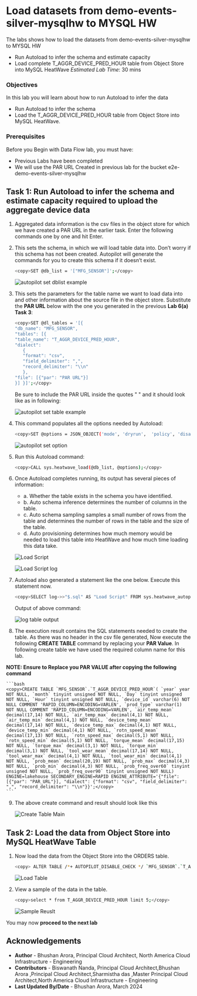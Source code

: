 
# Load datasets from demo-events-silver-mysqlhw to MYSQL HW

The labs shows how to load the datasets from demo-events-silver-mysqlhw to MYSQL HW
- Run Autoload to infer the schema and estimate capacity
- Load complete T\_AGGR\_DEVICE\_PRED\_HOUR table from Object Store into MySQL HeatWave
*Estimated Lab Time*: 30 mins

### Objectives

In this lab you will learn about how to run Autoload to infer the data 


- Run Autoload to infer the schema 
- Load the T\_AGGR\_DEVICE\_PRED\_HOUR table from Object Store into MySQL HeatWave.



### Prerequisites

Before you Begin with Data Flow lab, you must have:

* Previous Labs have been completed
* We will use the PAR URL Created in previous lab for the bucket e2e-demo-events-silver-mysqlhw

## Task 1: Run Autoload to infer the schema and estimate capacity required to upload the aggregate device data 

1. Aggregated data information is the csv files in the object store for which we have created a PAR URL in the earlier task. Enter the following commands one by one and hit Enter.

2. This sets the schema, in which we will load table data into. Don’t worry if this schema has not been created. Autopilot will generate the commands for you to create this schema if it doesn’t exist.
    ```bash
    <copy>SET @db_list = '["MFG_SENSOR"]';</copy>
    ```
    ![autopilot set dblist example](./images/set-db-list.png "autopilot set dblist example")


3. This sets the parameters for the table name we want to load data into and other information about the source file in the object store. Substitute the **PAR URL** below with the one you generated in the previous **Lab 6(a) Task 3**:
    ```bash
    <copy>SET @dl_tables = '[{
    "db_name": "MFG_SENSOR",
    "tables": [{
    "table_name": "T_AGGR_DEVICE_PRED_HOUR",
    "dialect": 
       {
       "format": "csv",
       "field_delimiter": ",",
       "record_delimiter": "\\n"
       },
    "file": [{"par": "PAR URL"}]
    }] }]';</copy>
    ```
    Be sure to include the PAR URL inside the quotes " " and it should look like as in following:

    ![autopilot set table example](./images/set-load-table-examples.png "autopilot set table example")

4. This command populates all the options needed by Autoload:

    ```bash
    <copy>SET @options = JSON_OBJECT('mode', 'dryrun',  'policy', 'disable_unsupported_columns',  'external_tables', CAST(@dl_tables AS JSON));</copy>
    ```
    ![autopilot set option](./images/set-options.png "autopilot set option example")

5. Run this Autoload command:

    ```bash
    <copy>CALL sys.heatwave_load(@db_list, @options);</copy>
    ```


6. Once Autoload completes running, its output has several pieces of information:
    - a. Whether the table exists in the schema you have identified.
    - b. Auto schema inference determines the number of columns in the table.
    - c. Auto schema sampling samples a small number of rows from the table and determines the number of rows in the table and the size of the table.
    - d. Auto provisioning determines how much memory would be needed to load this table into HeatWave and how much time loading this data take.

    ![Load Script](./images/heatwave-load-op1.png "load script dryrun")

    ![Load Script log](./images/heatwave-load-op2.png "load script log dryrun")

7. Autoload also generated a statement lke the one below. Execute this statement now.

    ```bash
    <copy>SELECT log->>"$.sql" AS "Load Script" FROM sys.heatwave_autopilot_report WHERE type = "sql" ORDER BY id;</copy>
    ```

    Output of above command:

    ![log table output](./images/log-create-table-output.png "log table output dryrun")


8. The execution result contains the SQL statements needed to create the table. As there was no header in the csv file generated,  Now execute the following **CREATE TABLE** command by replacing your **PAR Value**. In following create table we have used the required column name for this lab.
 
 **NOTE: Ensure to Replace you PAR VALUE after copying the following command**


    ```bash
    <copy>CREATE TABLE `MFG_SENSOR`.`T_AGGR_DEVICE_PRED_HOUR`( `year` year NOT NULL, `month` tinyint unsigned NOT NULL, `Day` tinyint unsigned NOT NULL, `Hour` tinyint unsigned NOT NULL, `device_id` varchar(6) NOT NULL COMMENT 'RAPID_COLUMN=ENCODING=VARLEN', `prod_type` varchar(1) NOT NULL COMMENT 'RAPID_COLUMN=ENCODING=VARLEN', `air_temp_mean` decimal(17,14) NOT NULL, `air_temp_max` decimal(4,1) NOT NULL, `air_temp_min` decimal(4,1) NOT NULL, `device_temp_mean` decimal(17,14) NOT NULL, `device_temp_max` decimal(4,1) NOT NULL, `device_temp_min` decimal(4,1) NOT NULL, `rotn_speed_mean` decimal(17,13) NOT NULL, `rotn_speed_max` decimal(5,1) NOT NULL, `rotn_speed_min` decimal(5,1) NOT NULL, `torque_mean` decimal(17,15) NOT NULL, `torque_max` decimal(3,1) NOT NULL, `torque_min` decimal(3,1) NOT NULL, `tool_wear_mean` decimal(17,14) NOT NULL, `tool_wear_max` decimal(4,1) NOT NULL, `tool_wear_min` decimal(4,1) NOT NULL, `prob_mean` decimal(20,19) NOT NULL, `prob_max` decimal(4,3) NOT NULL, `prob_min` decimal(4,3) NOT NULL, `prob_freq_over60` tinyint unsigned NOT NULL, `prob_freq_over90` tinyint unsigned NOT NULL) ENGINE=lakehouse SECONDARY_ENGINE=RAPID ENGINE_ATTRIBUTE='{"file": [{"par": "PAR_URL"}], "dialect": {"format": "csv", "field_delimiter": ",", "record_delimiter": "\\n"}}';</copy>
    ```


9. The above create command and result should look like this

      ![Create Table Main](./images/create-table-output-main.png "create table main")

## Task 2: Load the data from Object Store into MySQL HeatWave Table


1. Now load the data from the Object Store into the ORDERS table.

    ```bash
    <copy> ALTER TABLE /*+ AUTOPILOT_DISABLE_CHECK */ `MFG_SENSOR`.`T_AGGR_DEVICE_PRED_HOUR` SECONDARY_LOAD; </copy>
    ```
    ![Load Table](./images/alter-table-load.png "load aggr table")


2. View a sample of the data in the table.

    ```bash
    <copy>select * from T_AGGR_DEVICE_PRED_HOUR limit 5;</copy>
    ```
    ![Sample Reuslt](./images/sample-five-rows.png "sample result")



You may now **proceed to the next lab**
## Acknowledgements
* **Author** -  Bhushan Arora, Principal Cloud Architect, North America Cloud Infrastructure - Engineering
* **Contributors** -  Biswanath Nanda, Principal Cloud Architect,Bhushan Arora ,Principal Cloud Architect,Sharmistha das ,Master Principal Cloud Architect,North America Cloud Infrastructure - Engineering
* **Last Updated By/Date** - Bhushan Arora, March 2024

